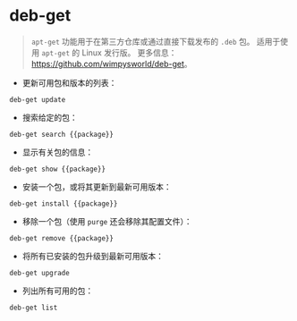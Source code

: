 # deb-get

> `apt-get` 功能用于在第三方仓库或通过直接下载发布的 `.deb` 包。
> 适用于使用 `apt-get` 的 Linux 发行版。
> 更多信息：<https://github.com/wimpysworld/deb-get>。

- 更新可用包和版本的列表：

`deb-get update`

- 搜索给定的包：

`deb-get search {{package}}`

- 显示有关包的信息：

`deb-get show {{package}}`

- 安装一个包，或将其更新到最新可用版本：

`deb-get install {{package}}`

- 移除一个包（使用 `purge` 还会移除其配置文件）：

`deb-get remove {{package}}`

- 将所有已安装的包升级到最新可用版本：

`deb-get upgrade`

- 列出所有可用的包：

`deb-get list`